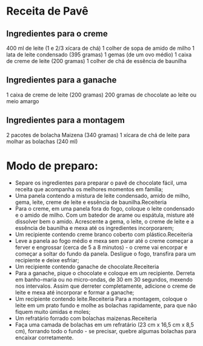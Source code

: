 # Receita de Pavê

## Ingredientes para o creme

400 ml de leite (1 e 2/3 xícara de chá)
1 colher de sopa de amido de milho
1 lata de leite condensado (395 gramas)
1 gemas (de um ovo médio)
1 caixa de creme de leite (200 gramas)
1 colher de chá de essência de baunilha

## Ingredientes para a ganache

1 caixa de creme de leite (200 gramas)
200 gramas de chocolate ao leite ou meio amargo

## Ingredientes para a montagem
2 pacotes de bolacha Maizena (340 gramas)
1 xícara de chá de leite para molhar as bolachas (240 ml)

# Modo de preparo:

- Separe os ingredientes para preparar o pavê de chocolate fácil, uma receita que acompanha os melhores momentos em família;
- Uma panela contendo a mistura de leite condensado, amido de milho, gema, leite, creme de leite e essência de baunilha.Receiteria
- Para o creme, em uma panela fora do fogo, coloque o leite condensado e o amido de milho. Com um batedor de arame ou espátula, misture até dissolver bem o amido. Acrescente a gema, o leite, o creme de leite e a essência de baunilha e mexa até os ingredientes incorporarem;
- Um recipiente contendo creme branco coberto com plástico.Receiteria
- Leve a panela ao fogo médio e mexa sem parar até o creme começar a ferver e engrossar (cerca de 5 a 8 minutos) - o creme vai encorpar e começar a soltar do fundo da panela. Desligue o fogo, transfira para um recipiente e deixe esfriar;
- Um recipiente contendo ganache de chocolate.Receiteria
- Para a ganache, pique o chocolate e coloque em um recipiente. Derreta em banho-maria ou no micro-ondas, de 30 em 30 segundos, mexendo nos intervalos. Assim que derreter completamente, adicione o creme de leite e mexa até incorporar e formar a ganache;
- Um recipiente contendo leite.Receiteria
Para a montagem, coloque o leite em um prato fundo e molhe as bolachas rapidamente, para que não fiquem muito úmidas e moles;
- Um refratário forrado com bolachas maizenas.Receiteria
- Faça uma camada de bolachas em um refratário (23 cm x 16,5 cm x 8,5 cm), forrando todo o fundo - se precisar, quebre algumas bolachas para encaixar corretamente.